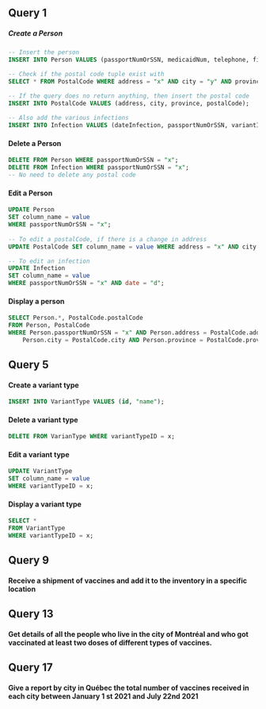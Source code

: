 ## Query 1

##### Create a Person

```sql
-- Insert the person
INSERT INTO Person VALUES (passportNumOrSSN, medicaidNum, telephone, firstName, lastName, address, city, province, citizenship, email, dateOfBirth);

-- Check if the postal code tuple exist with
SELECT * FROM PostalCode WHERE address = "x" AND city = "y" AND province = "z" AND postalCode = "a";

-- If the query does no return anything, then insert the postal code
INSERT INTO PostalCode VALUES (address, city, province, postalCode);
  
-- Also add the various infections  
INSERT INTO Infection VALUES (dateInfection, passportNumOrSSN, variantID);
```

#### Delete a Person

```SQL
DELETE FROM Person WHERE passportNumOrSSN = "x";
DELETE FROM Infection WHERE passportNumOrSSN = "x";
-- No need to delete any postal code
```

#### Edit a Person

```sql
UPDATE Person
SET column_name = value
WHERE passportNumOrSSN = "x";
  
-- To edit a postalCode, if there is a change in address
UPDATE PostalCode SET column_name = value WHERE address = "x" AND city = "y" AND province = "z";

-- To edit an infection
UPDATE Infection
SET column_name = value       
WHERE passportNumOrSSN = "x" AND date = "d";
```

#### Display a person

```sql
SELECT Person.*, PostalCode.postalCode 
FROM Person, PostalCode 
WHERE Person.passportNumOrSSN = "x" AND Person.address = PostalCode.address AND
    Person.city = PostalCode.city AND Person.province = PostalCode.province;
```

## Query 5

#### Create a variant type

```sql
INSERT INTO VariantType VALUES (id, "name");
```

#### Delete a variant type

```sql
DELETE FROM VarianType WHERE variantTypeID = x;
```

#### Edit a variant type

```sql
UPDATE VariantType
SET column_name = value
WHERE variantTypeID = x;
```

#### Display a variant type

```sql
SELECT *
FROM VariantType
WHERE variantTypeID = x;
```

## Query 9

#### Receive a shipment of vaccines and add it to the inventory in a specific location
## Query 13

#### Get details of all the people who live in the city of Montréal and who got vaccinated at least two doses of different types of vaccines.
## Query 17

#### Give a report by city in Québec the total number of vaccines received in each city between January 1 st 2021 and July 22nd 2021